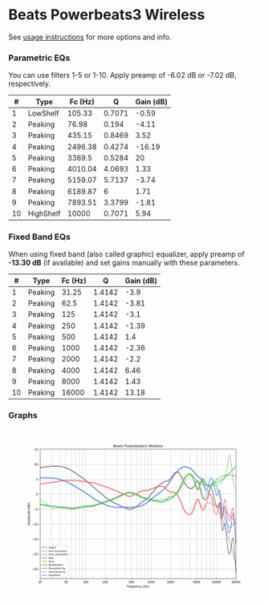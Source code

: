 # Beats Powerbeats3 Wireless
See [usage instructions](https://github.com/jaakkopasanen/AutoEq#usage) for more options and info.

### Parametric EQs
You can use filters 1-5 or 1-10. Apply preamp of -6.02 dB or -7.02 dB, respectively.

|   # | Type      |   Fc (Hz) |      Q |   Gain (dB) |
|-----|-----------|-----------|--------|-------------|
|   1 | LowShelf  |    105.33 | 0.7071 |       -0.59 |
|   2 | Peaking   |     76.98 | 0.194  |       -4.11 |
|   3 | Peaking   |    435.15 | 0.8469 |        3.52 |
|   4 | Peaking   |   2496.38 | 0.4274 |      -16.19 |
|   5 | Peaking   |   3369.5  | 0.5284 |       20    |
|   6 | Peaking   |   4010.04 | 4.0693 |        1.33 |
|   7 | Peaking   |   5159.07 | 5.7137 |       -3.74 |
|   8 | Peaking   |   6189.87 | 6      |        1.71 |
|   9 | Peaking   |   7893.51 | 3.3799 |       -1.81 |
|  10 | HighShelf |  10000    | 0.7071 |        5.94 |

### Fixed Band EQs
When using fixed band (also called graphic) equalizer, apply preamp of **-13.30 dB** (if available) and set gains manually with these parameters.

|   # | Type    |   Fc (Hz) |      Q |   Gain (dB) |
|-----|---------|-----------|--------|-------------|
|   1 | Peaking |     31.25 | 1.4142 |       -3.9  |
|   2 | Peaking |     62.5  | 1.4142 |       -3.81 |
|   3 | Peaking |    125    | 1.4142 |       -3.1  |
|   4 | Peaking |    250    | 1.4142 |       -1.39 |
|   5 | Peaking |    500    | 1.4142 |        1.4  |
|   6 | Peaking |   1000    | 1.4142 |       -2.36 |
|   7 | Peaking |   2000    | 1.4142 |       -2.2  |
|   8 | Peaking |   4000    | 1.4142 |        6.46 |
|   9 | Peaking |   8000    | 1.4142 |        1.43 |
|  10 | Peaking |  16000    | 1.4142 |       13.18 |

### Graphs
![](./Beats%20Powerbeats3%20Wireless.png)
